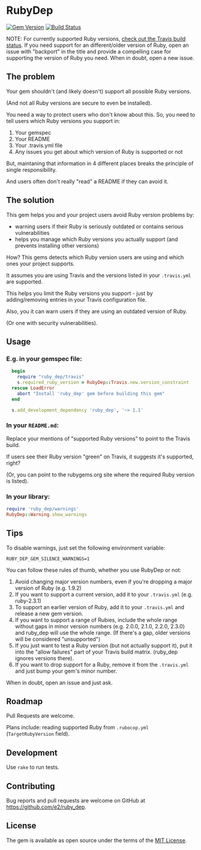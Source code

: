 # RubyDep

[![Gem Version](https://img.shields.io/gem/v/ruby_dep.svg?style=flat)](https://rubygems.org/gems/ruby_dep) [![Build Status](https://travis-ci.org/e2/ruby_dep.svg)](https://travis-ci.org/e2/ruby_dep)

NOTE: For currently supported Ruby versions, [check out the Travis build status](https://travis-ci.org/e2/ruby_dep). If you need support for an different/older version of Ruby, open an issue with "backport" in the title and provide a compelling case for supporting the version of Ruby you need. When in doubt, open a new issue.


## The problem

Your gem shouldn't (and likely doesn't) support all possible Ruby versions.

(And not all Ruby versions are secure to even be installed).

You need a way to protect users who don't know about this. So, you need to tell users which Ruby versions you support in:

1. Your gemspec
2. Your README
3. Your .travis.yml file
4. Any issues you get about which version of Ruby is supported or not

But, maintaning that information in 4 different places breaks the principle of
single responsibility.

And users often don't really "read" a README if they can avoid it.


## The solution

This gem helps you and your project users avoid Ruby version problems by:

- warning users if their Ruby is seriously outdated or contains serious vulnerabilities
- helps you manage which Ruby versions you actually support (and prevents installing other versions)

How? This gems detects which Ruby version users are using and which ones your project supports.

It assumes you are using Travis and the versions listed in your `.travis.yml` are supported.

This helps you limit the Ruby versions you support - just by adding/removing entries in your Travis configuration file.

Also, you it can warn users if they are using an outdated version of Ruby.

(Or one with security vulnerabilities).


## Usage

### E.g. in your gemspec file:

```ruby
  begin
    require "ruby_dep/travis"
    s.required_ruby_version = RubyDep::Travis.new.version_constraint
  rescue LoadError
    abort "Install 'ruby_dep' gem before building this gem"
  end

  s.add_development_dependency 'ruby_dep', '~> 1.1'
```

### In your `README.md`:

Replace your mentions of "supported Ruby versions" to point to the Travis build.

If users see their Ruby version "green" on Travis, it suggests it's supported, right?

(Or, you can point to the rubygems.org site where the required Ruby version is listed).


### In your library:

```ruby
require 'ruby_dep/warnings'
RubyDep::Warning.show_warnings
```

## Tips

To disable warnings, just set the following environment variable:

`RUBY_DEP_GEM_SILENCE_WARNINGS=1`

You can follow these rules of thumb, whether you use RubyDep or not:

1. Avoid changing major version numbers, even if you're dropping a major version of Ruby (e.g. 1.9.2)
2. If you want to support a current version, add it to your `.travis.yml` (e.g. ruby-2.3.1)
3. To support an earlier version of Ruby, add it to your `.travis.yml` and release a new gem version.
4. If you want to support a range of Rubies, include the whole range without gaps in minor version numbers (e.g. 2.0.0, 2.1.0, 2.2.0, 2.3.0) and ruby_dep will use the whole range. (If there's a gap, older versions will be considered "unsupported")
5. If you just want to test a Ruby version (but not actually support it), put it into the "allow failures" part of your Travis build matrix. (ruby_dep ignores versions there).
6. If you want to drop support for a Ruby, remove it from the `.travis.yml` and just bump your gem's minor number.

When in doubt, open an issue and just ask.


## Roadmap

Pull Requests are welcome.

Plans include: reading supported Ruby from `.rubocop.yml` (`TargetRubyVersion` field).


## Development

Use `rake` to run tests.

## Contributing

Bug reports and pull requests are welcome on GitHub at https://github.com/e2/ruby_dep.

## License

The gem is available as open source under the terms of the [MIT License](http://opensource.org/licenses/MIT).
